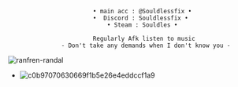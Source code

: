 
                            • main acc : @Souldlessfix •
                            •  Discord : Souldlessfix • 
                                • Steam : Souldles •
                                
                            Regularly Afk listen to music
                   - Don't take any demands when I don't know you -
  ![ranfren-randal](https://github.com/user-attachments/assets/e8863680-3e8f-4ed5-9f09-01741b1717cd)



- ![c0b97070630669f1b5e26e4eddccf1a9](https://github.com/user-attachments/assets/52dc6b2d-20cc-4a86-a541-3c6a426a2dcc)


